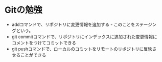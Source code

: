 # Gitの勉強
- addコマンドで、リポジトリに変更情報を追加する
        - このことをステージングという。
- git commitコマンドで、リポジトリにインデックスに追加された変更情報にコメントをつけてコミットできる
- git pushコマンドで、ローカルのコミットをリモートのリポジトリに反映させることができる